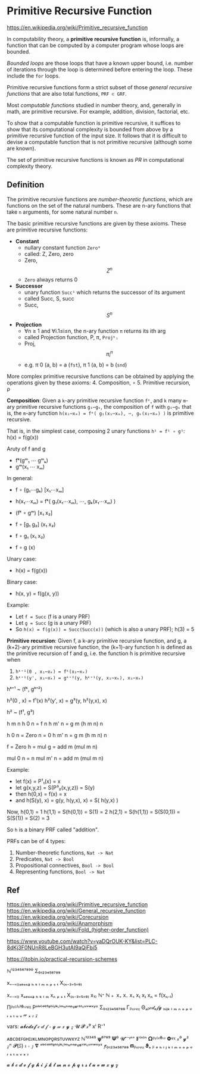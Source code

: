 # Primitive Recursive Function

https://en.wikipedia.org/wiki/Primitive_recursive_function


In computability theory, a **primitive recursive function** is, informally, a function that can be computed by a computer program whose loops are bounded.

*Bounded loops* are those loops that have a known upper bound, i.e. number of iterations through the loop is determined before entering the loop. These include the `for` loops.

Primitive recursive functions form a strict subset of those *general recursive functions* that are also total functions, `PRF ⊂ GRF`.

Most *computable functions* studied in number theory, and, generally in math, are primitive recursive. For example, addition, division, factorial, etc.

To show that a computable function is primitive recursive, it suffices to show that its computational complexity is bounded from above by a primitive recursive function of the input size. It follows that it is difficult to devise a computable function that is not primitive recursive (although some are known).

The set of primitive recursive functions is known as *PR* in computational complexity theory.


## Definition

The primitive recursive functions are *number-theoretic functions*, which are functions on the set of the natural numbers. These are n-ary functions that take `n` arguments, for some natural number `n`.

The basic primitive recursive functions are given by these axioms. These are primitive recursive functions:
- **Constant**
  - nullary constant function `Zero⁰`
  - called: Z, Zero, zero
  - Zero, $$Z^{n}$$
  - `Zero` always returns 0
- **Successor**
  - unary function `Succ¹` which returns the successor of its argument
  - called Succ, S, succ
  - Succ, $$S^{n}$$
- **Projection**
  - ∀n ≥ 1 and ∀i.1≤i≤n, the n-ary function `π` returns its ith arg
  - called Projection function,  P, π, `Projᵏᵢ`
  - Proj, $$\pi^{n}_{i}$$
  - e.g. π 0 (a, b) = a (`fst`), π 1 (a, b) = b (`snd`)

More complex primitive recursive functions can be obtained by applying the operations given by these axioms:
4. Composition, ∘
5. Primitive recursion, ρ


**Composition**: 
Given a `k`-ary primitive recursive function `fᵏ`, 
and `k` many `m`-ary primitive recursive functions `g₁⋯gₖ`, 
the composition of `f` with `g₁⋯gₖ` 
that is, the `m`-ary function 
`h(x₁⋯xₘ) = fᵏ( g₁(x₁⋯xₘ), ⋯, gₖ(x₁⋯xₘ) )` 
is primitive recursive.

That is, in the simplest case, composing 2 unary functions `h¹ = f¹ ∘ g¹`:   
h(x) = f(g(x))

Aruty of f and g
- fᵏ(gᵐ₁ ⋯ gᵐₖ)
- gᵐ(x₁ ⋯ xₘ)

In general:
- f ∘ (g₁⋯gₖ) [x₁⋯xₘ]
- h(x₁⋯xₘ) = fᵏ( g₁(x₁⋯xₘ), ⋯, gₖ(x₁⋯xₘ) )

- (fᵏ ∘ gᵐ) [x₁ x₂]
- f ∘ [g₁ g₂] (x₁ x₂)
- f ∘ g₁ (x₁ x₂)
- f ∘ g (x)

Unary case:
- h(x) = f(g(x))

Binary case:
- h(x, y) = f(g(x, y))


Example:
- Let `f = Succ` (f is a unary PRF)
- Let `g = Succ` (g is a unary PRF)
- So `h(x) = f(g(x)) = Succ(Succ(x))` (which is also a unary PRF); h(3) = 5




**Primitive recursion**: Given f, a k-ary primitive recursive function, and g, a (k+2)-ary primitive recursive function, the (k+1)-ary function h is defined as the primitive recursion of f and g, i.e. the function h is primitive recursive when

1. `hᵏ⁺¹(0 , x₁⋯xₖ) = fᵏ(x₁⋯xₖ)`
2. `hᵏ⁺¹(y', x₁⋯xₖ) = gᵏ⁺²(y, hᵏ⁺¹(y, x₁⋯xₖ), x₁⋯xₖ)`

hᵏ⁺¹ ~ (fᵏ, gᵏ⁺²)


h²(0 , x) = f¹(x)
h²(y', x) = g³(y, h²(y,x), x)

h² ~ (f¹, g³)

h m  n
h 0  n = f n
h m' n = g m (h m n) n

h 0  n = Zero n = 0
h m' n = g m (h m n) n

f = Zero
h = mul
g = add m (mul m n)

mul 0  n = n
mul m' n = add m (mul m n)


Example:
- let f(x) = P¹₁(x) = x
- let g(x,y,z) = S(P³₂(x,y,z)) = S(y)
- then  h(0,x) = f(x) = x
- and   h(S(y), x) = g(y, h(y,x), x) = S( h(y,x) )

Now, 
h(0,1) = 1
h(1,1) = S(h(0,1)) = S(1) = 2
h(2,1) = S(h(1,1)) = S(S(0,1)) = S(S(1)) = S(2) = 3

So `h` is a binary PRF called "addition".














PRFs can be of 4 types:
1. Number-theoretic functions,  `Nat -> Nat`
2. Predicates,                  `Nat -> Bool`
3. Propositional connectives,   `Bool -> Bool`
4. Representing functions,      `Bool -> Nat`


## Ref

https://en.wikipedia.org/wiki/Primitive_recursive_function
https://en.wikipedia.org/wiki/General_recursive_function
https://en.wikipedia.org/wiki/Corecursion
https://en.wikipedia.org/wiki/Anamorphism
https://en.wikipedia.org/wiki/Fold_(higher-order_function)

https://www.youtube.com/watch?v=yaDQrOUK-KY&list=PLC-8dKj3F0NUnR8LeBGH3utAI9aQjFbi5

https://jtobin.io/practical-recursion-schemes



ℕ¹²³⁴⁵⁶⁷⁸⁹⁰
Σ₀₁₂₃₄₅₆₇₈₉ 

x₊₋₌₍₎ₐₑₒₓₔ ₕ ₖ ₗ ₘ ₙ ₚ ₛ ₜ X₍ₙ₋₃₊₅₌₉₎

x₊₋₌₍₎ xₐₑₒₓₔ ₕ ₖ ₗ ₘ  xₙ ₚ ₛ ₜ  X₍ₙ₋₃₊₅₌₉₎ x⏨ ℕᐩ ℕ﹢
x₊ x₋ x₌ x₍ x₎ xₙ = f(xₙ₋ₗ)

Πᵝᵞᵟ⁽ᵋ⁾ᶿᶥᶹᵠᵡ 
Pᵃᵇᶜᵈᵉᶠᵍʰⁱᶦʲᵏᶫˡᵐᶰⁿᵒᵖᵠʶʳˢᵗᶸᵘᵛʷˣʸᶻ
Σ₀₁₂₃₄₅₆₇₈₉ 
Γᵦᵧᵨᵩᵪ 
Θₐᵦ𝒸𝒹ₑ𝒻𝓰 ₕᵢⱼₖ ₗ ₘ ₙ ₒ ₚ ᵩ ᵣ ₛ ₜ ᵤ ᵥ 𝓌 ₓ ᵧ 𝓏

vars: 𝓪𝓫𝓬𝓭𝓮𝓯 𝒸 𝒹 𝒻 ∘ 𝓰 𝓌 𝓍 𝔂 𝓏 𝓤 𝓟 𝓍⁹ xⁱ R⁻¹

ᴀʙᴄᴅᴇꜰɢʜɪᴊᴋʟᴍɴᴏᴘǫʀsᴛᴜᴠᴡxʏᴢ
ℕ¹²³⁴⁵ 𝛙⁶⁷⁸⁹ 𝚿⁰ 𝓤⁺⁻ᶧⁿ⁼ 𝟊⁽ⁿ⁾ⁿ
𝛀ᵝᵞᵟᵋᶿᶥᶹ 𝚽ᵠᵡ
𝓍⁰ 𝔂² 𝓏ⁿ
𝓟(𝕊)
𝚤 ∘ 𝚥
𝛁 ᵃᵇᶜᵈᵉᶠᵍʰⁱᶦʲᵏᶫˡᵐᶰⁿᵒᵖᵠʶʳˢᵗᶸᵘᵛʷˣʸᶻ
𝟋₀₁₂₃₄₅₆₇₈₉
𝛡ᵦᵧᵨᵩᵪ
𝛝ₐ ᵦ ₑ ₕ ᵢ ⱼ ₖ ₗ ₘ ₙ ₒ ₚ ᵩ ᵣ ₛ ₜ ᵤ ᵥ ₓ ᵧ

𝓪 𝓫 𝓬 𝓭 𝓮 𝓯 𝓰 𝓱 𝓲 𝓳 𝓴 𝓵 𝓶 𝓷 𝓸 𝓹 𝓺 𝓻 𝓼 𝓽 𝓾 𝓿 𝔀 𝔁 𝔂 𝔃
